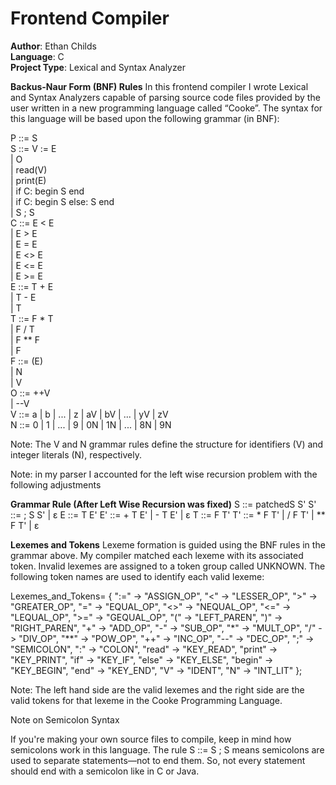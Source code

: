 # Frontend Compiler

**Author**: Ethan Childs  
**Language**: C  
**Project Type**: Lexical and Syntax Analyzer

**Backus-Naur Form (BNF) Rules**
In this frontend compiler I wrote Lexical and Syntax Analyzers capable of parsing source code 
files provided by the user written in a new programming language called “Cooke”. The syntax for this language
will be based upon the following grammar (in BNF):

P ::= S  
S ::= V := E  
     | O  
     | read(V)  
     | print(E)  
     | if C: begin S end  
     | if C: begin S else: S end  
     | S ; S  
C ::= E < E  
     | E > E  
     | E = E  
     | E <> E  
     | E <= E  
     | E >= E  
E ::= T + E  
     | T - E  
     | T  
T ::= F * T  
     | F / T  
     | F ** F  
     | F  
F ::= (E)  
     | N  
     | V  
O ::= ++V  
     | --V  
V ::= a | b | ... | z | aV | bV | ... | yV | zV  
N ::= 0 | 1 | ... | 9 | 0N | 1N | ... | 8N | 9N

Note: The V and N grammar rules define the structure for identifiers (V) and integer literals (N), respectively.

Note: in my parser I accounted for the left wise recursion problem with the following adjustments 

**Grammar Rule (After Left Wise Recursion was fixed)**
S ::= patchedS S'
S' ::= ; S S' | ε
E ::= T E'
E' ::= + T E' | - T E' | ε
T ::= F T'
T' ::= * F T' | / F T' | ** F T' | ε


**Lexemes and Tokens**
Lexeme formation is guided using the BNF rules in the grammar above. My compiler matched each lexeme
with its associated token. Invalid lexemes are assigned to a token group called UNKNOWN. The following
token names are used to identify each valid lexeme:

Lexemes_and_Tokens= {
  ":=" -> "ASSIGN_OP",
  "<"  -> "LESSER_OP",
  ">"  -> "GREATER_OP",
  "="  -> "EQUAL_OP",
  "<>" -> "NEQUAL_OP",
  "<=" -> "LEQUAL_OP",
  ">=" -> "GEQUAL_OP",
  "("  -> "LEFT_PAREN",
  ")"  -> "RIGHT_PAREN",
  "+"  -> "ADD_OP",
  "-"  -> "SUB_OP",
  "*"  -> "MULT_OP",
  "/"  -> "DIV_OP",
  "**" -> "POW_OP",
  "++" -> "INC_OP",
  "--" -> "DEC_OP",
  ";"  -> "SEMICOLON",
  ":"  -> "COLON",
  "read"   -> "KEY_READ",
  "print"  -> "KEY_PRINT",
  "if"     -> "KEY_IF",
  "else"   -> "KEY_ELSE",
  "begin"  -> "KEY_BEGIN",
  "end"    -> "KEY_END",
  "V"      -> "IDENT",
  "N"      -> "INT_LIT"
};

Note: The left hand side are the valid lexemes and the right side are the valid tokens for that lexeme in the Cooke Programming Language.

Note on Semicolon Syntax

If you're making your own source files to compile, keep in mind how semicolons work in this language. The rule
S ::= S ; S means semicolons are used to separate statements—not to end them.
So, not every statement should end with a semicolon like in C or Java.
